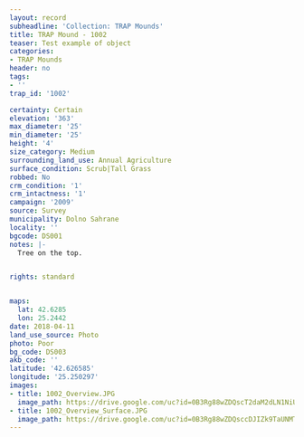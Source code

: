 ```yaml
---
layout: record
subheadline: 'Collection: TRAP Mounds'
title: TRAP Mound - 1002
teaser: Test example of object
categories:
- TRAP Mounds
header: no
tags:
- ''
trap_id: '1002'

certainty: Certain
elevation: '363'
max_diameter: '25'
min_diameter: '25'
height: '4'
size_category: Medium
surrounding_land_use: Annual Agriculture
surface_condition: Scrub|Tall Grass
robbed: No
crm_condition: '1'
crm_intactness: '1'
campaign: '2009'
source: Survey
municipality: Dolno Sahrane
locality: ''
bgcode: DS001
notes: |-
  Tree on the top.


rights: standard


maps:
  lat: 42.6285
  lon: 25.2442
date: 2018-04-11
land_use_source: Photo
photo: Poor
bg_code: DS003
akb_code: ''
latitude: '42.626585'
longitude: '25.250297'
images:
- title: 1002_Overview.JPG
  image_path: https://drive.google.com/uc?id=0B3Rg88wZDQscT2daM2dLN1NiUEE
- title: 1002_Overview_Surface.JPG
  image_path: https://drive.google.com/uc?id=0B3Rg88wZDQsccDJIZk9TaUNMTFU
---
```

